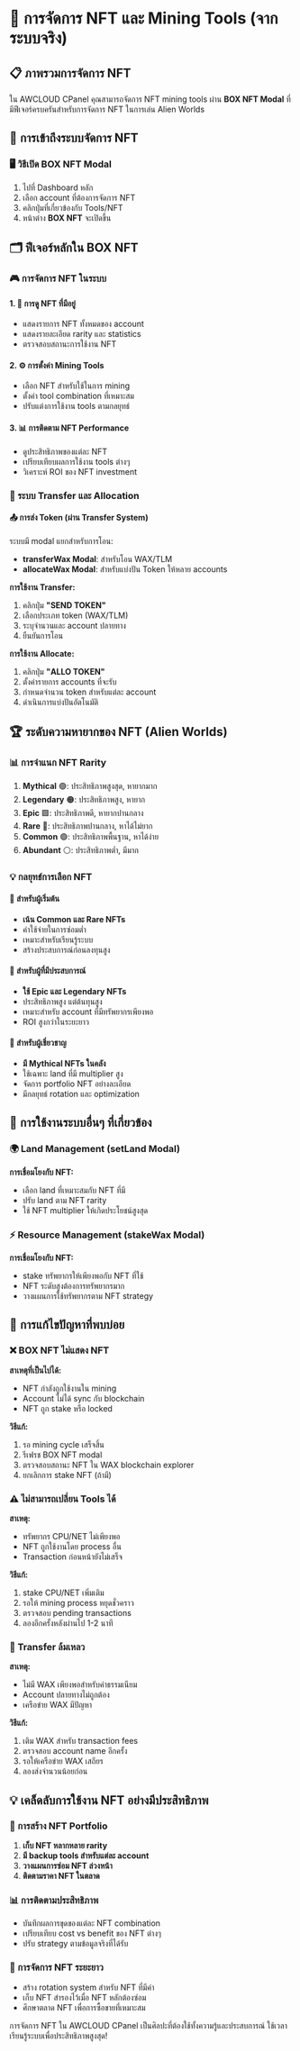 # 💎 การจัดการ NFT และ Mining Tools (จากระบบจริง)

## 📋 ภาพรวมการจัดการ NFT

ใน AWCLOUD CPanel คุณสามารถจัดการ NFT mining tools ผ่าน **BOX NFT Modal** ที่มีฟีเจอร์ครบครันสำหรับการจัดการ NFT ในการเล่น Alien Worlds

## 🎯 การเข้าถึงระบบจัดการ NFT

### 🖥️ วิธีเปิด BOX NFT Modal
1. ไปที่ Dashboard หลัก
2. เลือก account ที่ต้องการจัดการ NFT
3. คลิกปุ่มที่เกี่ยวข้องกับ Tools/NFT
4. หน้าต่าง **BOX NFT** จะเปิดขึ้น

## 🗂️ ฟีเจอร์หลักใน BOX NFT

### 🎮 การจัดการ NFT ในระบบ

#### 1. 👀 การดู NFT ที่มีอยู่
- แสดงรายการ NFT ทั้งหมดของ account
- แสดงรายละเอียด rarity และ statistics
- ตรวจสอบสถานะการใช้งาน NFT

#### 2. ⚙️ การตั้งค่า Mining Tools
- เลือก NFT สำหรับใช้ในการ mining
- ตั้งค่า tool combination ที่เหมาะสม
- ปรับแต่งการใช้งาน tools ตามกลยุทธ์

#### 3. 📊 การติดตาม NFT Performance
- ดูประสิทธิภาพของแต่ละ NFT
- เปรียบเทียบผลการใช้งาน tools ต่างๆ
- วิเคราะห์ ROI ของ NFT investment

### 🔄 ระบบ Transfer และ Allocation

#### 📤 การส่ง Token (ผ่าน Transfer System)
ระบบมี modal แยกสำหรับการโอน:
- **transferWax Modal**: สำหรับโอน WAX/TLM
- **allocateWax Modal**: สำหรับแบ่งปัน Token ให้หลาย accounts

**การใช้งาน Transfer:**
1. คลิกปุ่ม **"SEND TOKEN"** 
2. เลือกประเภท token (WAX/TLM)
3. ระบุจำนวนและ account ปลายทาง
4. ยืนยันการโอน

**การใช้งาน Allocate:**
1. คลิกปุ่ม **"ALLO TOKEN"**
2. ตั้งค่ารายการ accounts ที่จะรับ
3. กำหนดจำนวน token สำหรับแต่ละ account
4. ดำเนินการแบ่งปันอัตโนมัติ

## 🏆 ระดับความหายากของ NFT (Alien Worlds)

### 📊 การจำแนก NFT Rarity
1. **Mythical** 🟣: ประสิทธิภาพสูงสุด, หายากมาก
2. **Legendary** 🟠: ประสิทธิภาพสูง, หายาก  
3. **Epic** 🟪: ประสิทธิภาพดี, หายากปานกลาง
4. **Rare** 🔵: ประสิทธิภาพปานกลาง, หาได้ไม่ยาก
5. **Common** 🟢: ประสิทธิภาพพื้นฐาน, หาได้ง่าย
6. **Abundant** ⚪: ประสิทธิภาพต่ำ, มีมาก

### 💡 กลยุทธ์การเลือก NFT

#### 🎯 สำหรับผู้เริ่มต้น
- **เน้น Common และ Rare NFTs**
- ค่าใช้จ่ายในการซ่อมต่ำ
- เหมาะสำหรับเรียนรู้ระบบ
- สร้างประสบการณ์ก่อนลงทุนสูง

#### 🚀 สำหรับผู้ที่มีประสบการณ์
- **ใช้ Epic และ Legendary NFTs**
- ประสิทธิภาพสูง แต่ต้นทุนสูง
- เหมาะสำหรับ account ที่มีทรัพยากรเพียงพอ
- ROI สูงกว่าในระยะยาว

#### 👑 สำหรับผู้เชี่ยวชาญ
- **มี Mythical NFTs ในคลัง**
- ใช้เฉพาะ land ที่มี multiplier สูง
- จัดการ portfolio NFT อย่างละเอียด
- มีกลยุทธ์ rotation และ optimization

## 🔧 การใช้งานระบบอื่นๆ ที่เกี่ยวข้อง

### 🌍 Land Management (setLand Modal)
**การเชื่อมโยงกับ NFT:**
- เลือก land ที่เหมาะสมกับ NFT ที่มี
- ปรับ land ตาม NFT rarity
- ใช้ NFT multiplier ให้เกิดประโยชน์สูงสุด

### ⚡ Resource Management (stakeWax Modal)
**การเชื่อมโยงกับ NFT:**
- stake ทรัพยากรให้เพียงพอกับ NFT ที่ใช้
- NFT ระดับสูงต้องการทรัพยากรมาก
- วางแผนการใช้ทรัพยากรตาม NFT strategy

## 🚨 การแก้ไขปัญหาที่พบบ่อย

### ❌ BOX NFT ไม่แสดง NFT

**สาเหตุที่เป็นไปได้:**
- NFT กำลังถูกใช้งานใน mining
- Account ไม่ได้ sync กับ blockchain
- NFT ถูก stake หรือ locked

**วิธีแก้:**
1. รอ mining cycle เสร็จสิ้น
2. รีเฟรช BOX NFT modal
3. ตรวจสอบสถานะ NFT ใน WAX blockchain explorer
4. ยกเลิกการ stake NFT (ถ้ามี)

### ⚠️ ไม่สามารถเปลี่ยน Tools ได้

**สาเหตุ:**
- ทรัพยากร CPU/NET ไม่เพียงพอ
- NFT ถูกใช้งานโดย process อื่น
- Transaction ก่อนหน้ายังไม่เสร็จ

**วิธีแก้:**
1. stake CPU/NET เพิ่มเติม
2. รอให้ mining process หยุดชั่วคราว
3. ตรวจสอบ pending transactions
4. ลองอีกครั้งหลังผ่านไป 1-2 นาที

### 💸 Transfer ล้มเหลว

**สาเหตุ:**
- ไม่มี WAX เพียงพอสำหรับค่าธรรมเนียม
- Account ปลายทางไม่ถูกต้อง
- เครือข่าย WAX มีปัญหา

**วิธีแก้:**
1. เติม WAX สำหรับ transaction fees
2. ตรวจสอบ account name อีกครั้ง
3. รอให้เครือข่าย WAX เสถียร
4. ลองส่งจำนวนน้อยก่อน

## 💡 เคล็ดลับการใช้งาน NFT อย่างมีประสิทธิภาพ

### 🎯 การสร้าง NFT Portfolio
1. **เก็บ NFT หลากหลาย rarity**
2. **มี backup tools สำหรับแต่ละ account**
3. **วางแผนการซ่อม NFT ล่วงหน้า**
4. **ติดตามราคา NFT ในตลาด**

### 📊 การติดตามประสิทธิภาพ
- บันทึกผลการขุดของแต่ละ NFT combination
- เปรียบเทียบ cost vs benefit ของ NFT ต่างๆ
- ปรับ strategy ตามข้อมูลจริงที่ได้รับ

### 🔄 การจัดการ NFT ระยะยาว
- สร้าง rotation system สำหรับ NFT ที่มีค่า
- เก็บ NFT สำรองไว้เมื่อ NFT หลักต้องซ่อม
- ศึกษาตลาด NFT เพื่อการซื้อขายที่เหมาะสม

การจัดการ NFT ใน AWCLOUD CPanel เป็นศิลปะที่ต้องใช้ทั้งความรู้และประสบการณ์ ใช้เวลาเรียนรู้ระบบเพื่อประสิทธิภาพสูงสุด!